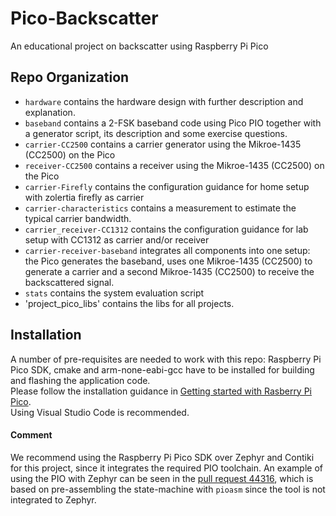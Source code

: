 # Pico-Backscatter
An educational project on backscatter using Raspberry Pi Pico

## Repo Organization
- `hardware` contains the hardware design with further description and explanation.
- `baseband` contains a 2-FSK baseband code using Pico PIO together with a generator script, its description and some exercise questions.
- `carrier-CC2500` contains a carrier generator using the Mikroe-1435 (CC2500) on the Pico
- `receiver-CC2500` contains a receiver using the Mikroe-1435 (CC2500) on the Pico
- `carrier-Firefly` contains the configuration guidance for home setup with zolertia firefly as carrier
- `carrier-characteristics` contains a measurement to estimate the typical carrier bandwidth.
- `carrier_receiver-CC1312` contains the configuration guidance for lab setup with CC1312 as carrier and/or receiver
- `carrier-receiver-baseband` integrates all components into one setup: the Pico generates the baseband, uses one Mikroe-1435 (CC2500) to generate a carrier and a second Mikroe-1435 (CC2500) to receive the backscattered signal.
- `stats` contains the system evaluation script
- 'project_pico_libs' contains the libs for all projects.

## Installation
A number of pre-requisites are needed to work with this repo:
Raspberry Pi Pico SDK, cmake and arm-none-eabi-gcc have to be installed for building and flashing the application code.
<br>Please follow the installation guidance in [Getting started with Rasberry Pi Pico](https://datasheets.raspberrypi.com/pico/getting-started-with-pico.pdf).
<br>Using Visual Studio Code is recommended.


#### Comment
We recommend using the Raspberry Pi Pico SDK over Zephyr and Contiki for this project, since it integrates the required PIO toolchain. An example of using the PIO with Zephyr can be seen in the [pull request 44316](https://github.com/zephyrproject-rtos/zephyr/pull/44316/files), which is based on pre-assembling the state-machine with `pioasm` since the tool is not integrated to Zephyr.

